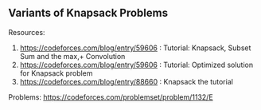 ## Variants of Knapsack Problems

Resources: 

1. https://codeforces.com/blog/entry/59606 : Tutorial: Knapsack, Subset Sum and the max,+ Convolution
2. https://codeforces.com/blog/entry/59606 : Tutorial: Optimized solution for Knapsack problem
3. https://codeforces.com/blog/entry/88660 : Knapsack the tutorial


Problems: https://codeforces.com/problemset/problem/1132/E
